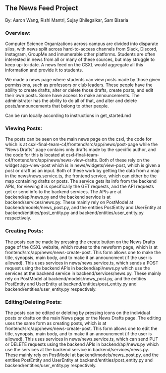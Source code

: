 ## The News Feed Project
By: Aaron Wang, Rishi Mantri, Sujay Bhilegalkar, Sam Bisaria

### Overview:
Computer Science Organizations across campus are divided into disparate silos, with news split across hard-to-access channels from Slack, Discord, Instagram, GroupMe and innumerable other platforms. Students are often interested in news from all or many of these sources, but may struggle to keep up-to-date. A news feed on the CSXL would aggregate all this information and provide it to students. 

We made a news page where students can view posts made by those given permissions, such as professors or club leaders. These people have the ability to create drafts, alter or delete those drafts, create posts, and edit their own posts. Some have access to make announcements. The administrator has the ability to do all of that, and alter and delete posts/announcements that belong to other people. 

Can be run locally according to instructions in get_started.md

### Viewing Posts:
The posts can be seen on the main news page on the csxl, the code for which is at csxl-final-team-c4/frontend/src/app/news/post-page while the "News Drafts" page contains only drafts made by the specific author, and the code for this is located at csxl-final-team-c4/frontend/src/app/news/news-view-drafts. Both of these rely on the widget app-view-post which is in news/widgets/view-post, which is given a post or draft as an input. Both of these work by getting the data from a map in the news/news.service.ts, the frontend service, which can either be the map containing drafts or posts. The service gets its info from the backend APIs, for viewing it is specifically the GET requests, and the API requests get or send info to the backend services. The APIs are at backend/api/news.py and the backend service is at backend/services/news.py. These mainly rely on PostModel at backend/models/news_post.py, and the entities PostEntity and UserEntity at backend/entities/post_entity.py and backend/entities/user_entity.py respectively. 

### Creating Posts:
The posts can be made by pressing the create button on the News Drafts page of the CSXL website, which routes to the newsform page, which is at frontend/src/app/news/news-create-post. This form allows one to make the title, synopsis, main body, and to make it an announcment (if the user is allowed). This uses services in news/news.service.ts, which sends a POST request using the backend APIs in backend/api/news.py which use the services at the backend service in backend/services/news.py. These mainly rely on PostModel at backend/models/news_post.py, and the entities PostEntity and UserEntity at backend/entities/post_entity.py and backend/entities/user_entity.py respectively. 

### Editing/Deleting Posts:
The posts can be edited or deleting by pressing icons on the individual posts or drafts on the main News page or the News Drafts page. The editing uses the same form as creating posts, which is at frontend/src/app/news/news-create-post. This form allows one to edit the title, synopsis, main body, and to make it an announcment (if the user is allowed). This uses services in news/news.service.ts, which can send PUT or DELETE requests using the backend APIs in backend/api/news.py which use the services at the backend service in backend/services/news.py. These mainly rely on PostModel at backend/models/news_post.py, and the entities PostEntity and UserEntity at backend/entities/post_entity.py and backend/entities/user_entity.py respectively. 

